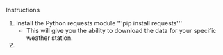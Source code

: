 Instructions

1. Install the Python requests module
	'''pip install requests'''
	* This will give you the ability to download the data for your specific weather station.
2. 
